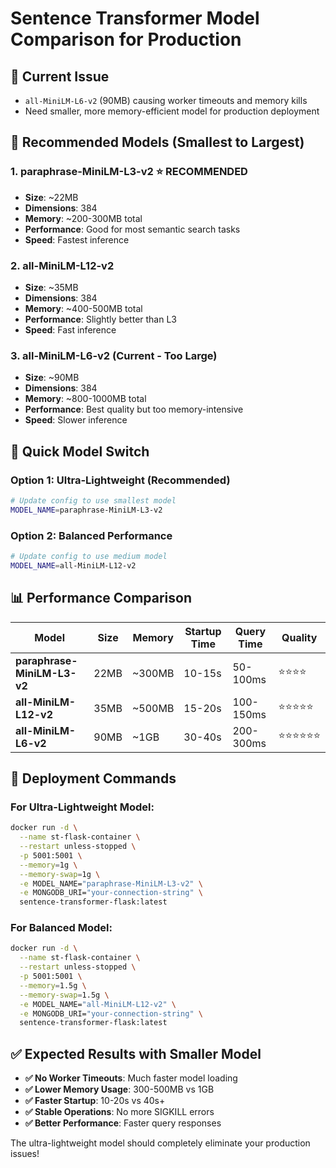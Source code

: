 # Sentence Transformer Model Comparison for Production

## 🚨 Current Issue
- `all-MiniLM-L6-v2` (90MB) causing worker timeouts and memory kills
- Need smaller, more memory-efficient model for production deployment

## 🎯 Recommended Models (Smallest to Largest)

### 1. **paraphrase-MiniLM-L3-v2** ⭐ **RECOMMENDED**
- **Size**: ~22MB
- **Dimensions**: 384
- **Memory**: ~200-300MB total
- **Performance**: Good for most semantic search tasks
- **Speed**: Fastest inference

### 2. **all-MiniLM-L12-v2** 
- **Size**: ~35MB  
- **Dimensions**: 384
- **Memory**: ~400-500MB total
- **Performance**: Slightly better than L3
- **Speed**: Fast inference

### 3. **all-MiniLM-L6-v2** (Current - Too Large)
- **Size**: ~90MB
- **Dimensions**: 384
- **Memory**: ~800-1000MB total
- **Performance**: Best quality but too memory-intensive
- **Speed**: Slower inference

## 🔧 Quick Model Switch

### Option 1: Ultra-Lightweight (Recommended)
```bash
# Update config to use smallest model
MODEL_NAME=paraphrase-MiniLM-L3-v2
```

### Option 2: Balanced Performance
```bash
# Update config to use medium model  
MODEL_NAME=all-MiniLM-L12-v2
```

## 📊 Performance Comparison

| Model | Size | Memory | Startup Time | Query Time | Quality |
|-------|------|--------|--------------|------------|---------|
| **paraphrase-MiniLM-L3-v2** | 22MB | ~300MB | 10-15s | 50-100ms | ⭐⭐⭐⭐ |
| **all-MiniLM-L12-v2** | 35MB | ~500MB | 15-20s | 100-150ms | ⭐⭐⭐⭐⭐ |
| **all-MiniLM-L6-v2** | 90MB | ~1GB | 30-40s | 200-300ms | ⭐⭐⭐⭐⭐⭐ |

## 🚀 Deployment Commands

### For Ultra-Lightweight Model:
```bash
docker run -d \
  --name st-flask-container \
  --restart unless-stopped \
  -p 5001:5001 \
  --memory=1g \
  --memory-swap=1g \
  -e MODEL_NAME="paraphrase-MiniLM-L3-v2" \
  -e MONGODB_URI="your-connection-string" \
  sentence-transformer-flask:latest
```

### For Balanced Model:
```bash
docker run -d \
  --name st-flask-container \
  --restart unless-stopped \
  -p 5001:5001 \
  --memory=1.5g \
  --memory-swap=1.5g \
  -e MODEL_NAME="all-MiniLM-L12-v2" \
  -e MONGODB_URI="your-connection-string" \
  sentence-transformer-flask:latest
```

## ✅ Expected Results with Smaller Model

- **✅ No Worker Timeouts**: Much faster model loading
- **✅ Lower Memory Usage**: 300-500MB vs 1GB
- **✅ Faster Startup**: 10-20s vs 40s+
- **✅ Stable Operations**: No more SIGKILL errors
- **✅ Better Performance**: Faster query responses

The ultra-lightweight model should completely eliminate your production issues! 